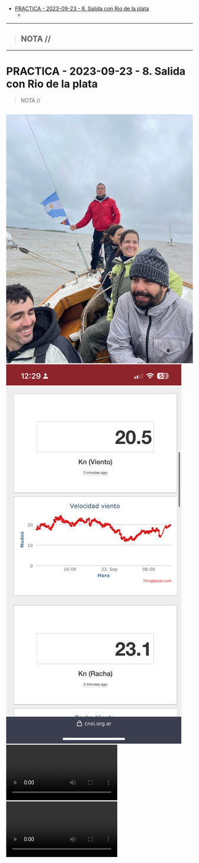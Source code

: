 - [PRACTICA - 2023-09-23 - 8. Salida con Rio de la plata](#practica---2023-09-23---8-salida-con-rio-de-la-plata)
  - [](#)


-----------------
> NOTA //  
> - 
--------------------
# PRACTICA - 2023-09-23 - 8. Salida con Rio de la plata

> NOTA // 


##  


![Alt text](salida1.jpg)
![Alt text](meteo.png)
![Alt text](salida2.mp4)
![Alt text](salida3.mp4)